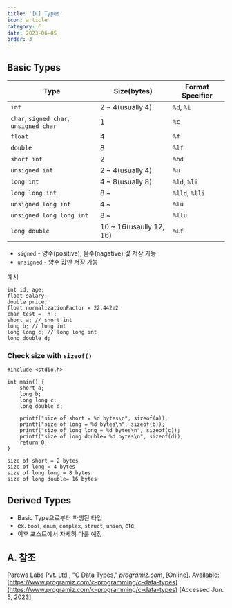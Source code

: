 ```yaml
---
title: '[C] Types'
icon: article
category: C
date: 2023-06-05
order: 3
---
```


## Basic Types
Type | Size(bytes) | Format Specifier
---- | ----------- | ----------------
`int` | 2 ~ 4(usually 4) | `%d`, `%i`
`char`, `signed char`, `unsigned char` | 1 | `%c`
`float` | 4 | `%f`
`double` | 8 | `%lf`
`short int` | 2 | `%hd`
`unsigned int` | 2 ~ 4(usually 4) | `%u`
`long int` | 4 ~ 8(usually 8) | `%ld`, `%li`
`long long int` | 8 ~ | `%lld`, `%lli`
`unsigned long int` | 4 ~ | `%lu`
`unsigned long long int` | 8 ~ | `%llu`
`long double` | 10 ~ 16(usaully 12, 16) | `%Lf`

- `signed` - 양수(positive), 음수(nagative) 값 저장 가능
- `unsigned` - 양수 값만 저장 가능

예시

```c:no-line-numbers
int id, age;
float salary;
double price;
float normalizationFactor = 22.442e2
char test = 'h';
short a; // short int
long b; // long int
long long c; // long long int
long double d;
```

### Check size with `sizeof()`
```c:no-line-numbers
#include <stdio.h>

int main() {
    short a;
    long b;
    long long c;
    long double d;

    printf("size of short = %d bytes\n", sizeof(a));
    printf("size of long = %d bytes\n", sizeof(b));
    printf("size of long long = %d bytes\n", sizeof(c));
    printf("size of long double= %d bytes\n", sizeof(d));
    return 0;
}
```
```:no-line-numbers
size of short = 2 bytes
size of long = 4 bytes
size of long long = 8 bytes
size of long double= 16 bytes
```

## Derived Types
- Basic Type으로부터 파생된 타입
- ex. `bool`, `enum`, `complex`, `struct`, `union`, etc.
- 이후 포스트에서 자세히 다룰 예정

## A. 참조
Parewa Labs Pvt. Ltd., "C Data Types," *programiz.com*, [Online]. Available: [https://www.programiz.com/c-programming/c-data-types](https://www.programiz.com/c-programming/c-data-types) [Accessed Jun. 5, 2023].
